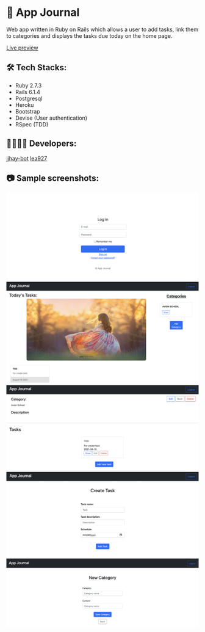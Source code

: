 # 🚀 App Journal

Web app written in Ruby on Rails which allows a user to add tasks, link them to categories and displays the tasks due today on the home page.

[Live preview](https://journal321.herokuapp.com/users/sign_in)

## 🛠 Tech Stacks:

- Ruby 2.7.3
- Rails 6.1.4
- Postgresql
- Heroku
- Bootstrap
- Devise (User authentication)
- RSpec (TDD)

## 👩‍💻👨‍💻 Developers:

[jjhay-bot](https://github.com/jjhay-bot)
[lea927](https://github.com/lea927)

## 📷 Sample screenshots:

![](readme_images/login.png)
![](readme_images/homepage.png)
![](readme_images/category.png)
![](readme_images/task.png)
![](readme_images/new_category.png)
